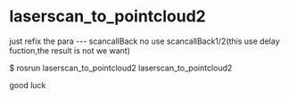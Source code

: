 # laserscan_to_pointcloud2

just refix the para --- scancallBack  no use scancallBack1/2(this use delay fuction,the result is not we want)

$ rosrun laserscan_to_pointcloud2 laserscan_to_pointcloud2

good luck
